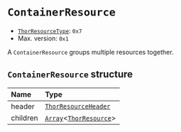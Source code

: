 # `ContainerResource`

- [`ThorResourceType`](./index.md#thorresourcetype-enum): `0x7`
- Max. version: `0x1`

A `ContainerResource` groups multiple resources together.

## `ContainerResource` structure

| Name | Type |
| :-- | :-- |
| header | [`ThorResourceHeader`](./index.md#thorresourceheader-structure) |
| children | [`Array`](../base.md#array-structure)<[`ThorResource`](./index.md#thorresource-structure)> |
